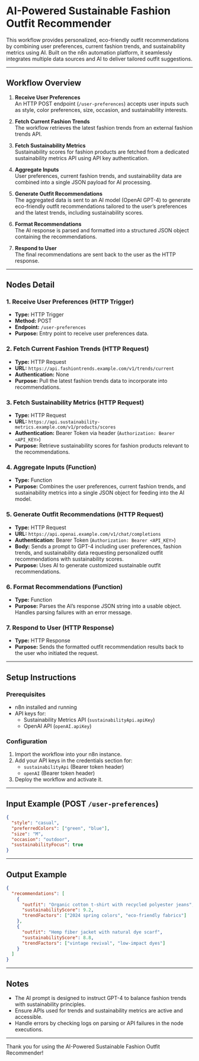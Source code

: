 # AI-Powered Sustainable Fashion Outfit Recommender

This workflow provides personalized, eco-friendly outfit recommendations by combining user preferences, current fashion trends, and sustainability metrics using AI. Built on the n8n automation platform, it seamlessly integrates multiple data sources and AI to deliver tailored outfit suggestions.

---

## Workflow Overview

1. **Receive User Preferences**  
   An HTTP POST endpoint (`/user-preferences`) accepts user inputs such as style, color preferences, size, occasion, and sustainability interests.

2. **Fetch Current Fashion Trends**  
   The workflow retrieves the latest fashion trends from an external fashion trends API.

3. **Fetch Sustainability Metrics**  
   Sustainability scores for fashion products are fetched from a dedicated sustainability metrics API using API key authentication.

4. **Aggregate Inputs**  
   User preferences, current fashion trends, and sustainability data are combined into a single JSON payload for AI processing.

5. **Generate Outfit Recommendations**  
   The aggregated data is sent to an AI model (OpenAI GPT-4) to generate eco-friendly outfit recommendations tailored to the user’s preferences and the latest trends, including sustainability scores.

6. **Format Recommendations**  
   The AI response is parsed and formatted into a structured JSON object containing the recommendations.

7. **Respond to User**  
   The final recommendations are sent back to the user as the HTTP response.

---

## Nodes Detail

### 1. Receive User Preferences (HTTP Trigger)
- **Type:** HTTP Trigger  
- **Method:** POST  
- **Endpoint:** `/user-preferences`  
- **Purpose:** Entry point to receive user preferences data.

### 2. Fetch Current Fashion Trends (HTTP Request)
- **Type:** HTTP Request  
- **URL:** `https://api.fashiontrends.example.com/v1/trends/current`  
- **Authentication:** None  
- **Purpose:** Pull the latest fashion trends data to incorporate into recommendations.

### 3. Fetch Sustainability Metrics (HTTP Request)
- **Type:** HTTP Request  
- **URL:** `https://api.sustainability-metrics.example.com/v1/products/scores`  
- **Authentication:** Bearer Token via header (`Authorization: Bearer <API_KEY>`)  
- **Purpose:** Retrieve sustainability scores for fashion products relevant to the recommendations.

### 4. Aggregate Inputs (Function)
- **Type:** Function  
- **Purpose:** Combines the user preferences, current fashion trends, and sustainability metrics into a single JSON object for feeding into the AI model.

### 5. Generate Outfit Recommendations (HTTP Request)
- **Type:** HTTP Request  
- **URL:** `https://api.openai.example.com/v1/chat/completions`  
- **Authentication:** Bearer Token (`Authorization: Bearer <API_KEY>`)  
- **Body:** Sends a prompt to GPT-4 including user preferences, fashion trends, and sustainability data requesting personalized outfit recommendations with sustainability scores.  
- **Purpose:** Uses AI to generate customized sustainable outfit recommendations.

### 6. Format Recommendations (Function)
- **Type:** Function  
- **Purpose:** Parses the AI’s response JSON string into a usable object. Handles parsing failures with an error message.

### 7. Respond to User (HTTP Response)
- **Type:** HTTP Response  
- **Purpose:** Sends the formatted outfit recommendation results back to the user who initiated the request.

---

## Setup Instructions

### Prerequisites
- n8n installed and running
- API keys for:
  - Sustainability Metrics API (`sustainabilityApi.apiKey`)
  - OpenAI API (`openAI.apiKey`)

### Configuration
1. Import the workflow into your n8n instance.
2. Add your API keys in the credentials section for:
   - `sustainabilityApi` (Bearer token header)
   - `openAI` (Bearer token header)
3. Deploy the workflow and activate it.

---

## Input Example (POST `/user-preferences`)

```json
{
  "style": "casual",
  "preferredColors": ["green", "blue"],
  "size": "M",
  "occasion": "outdoor",
  "sustainabilityFocus": true
}
```

---

## Output Example

```json
{
  "recommendations": [
    {
      "outfit": "Organic cotton t-shirt with recycled polyester jeans",
      "sustainabilityScore": 9.2,
      "trendFactors": ["2024 spring colors", "eco-friendly fabrics"]
    },
    {
      "outfit": "Hemp fiber jacket with natural dye scarf",
      "sustainabilityScore": 8.8,
      "trendFactors": ["vintage revival", "low-impact dyes"]
    }
  ]
}
```

---

## Notes
- The AI prompt is designed to instruct GPT-4 to balance fashion trends with sustainability principles.
- Ensure APIs used for trends and sustainability metrics are active and accessible.
- Handle errors by checking logs on parsing or API failures in the node executions.

---

Thank you for using the AI-Powered Sustainable Fashion Outfit Recommender!